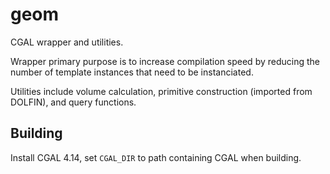 geom
====

CGAL wrapper and utilities.

Wrapper primary purpose is to increase compilation speed by reducing the number of template instances that need to be
instanciated.

Utilities include volume calculation, primitive construction (imported from DOLFIN), and query functions.

Building
--------

Install CGAL 4.14, set `CGAL_DIR` to path containing CGAL when building.
